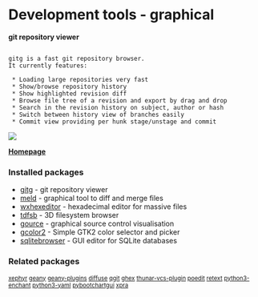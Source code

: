 # Development tools - graphical

__git repository viewer__

```

gitg is a fast git repository browser.
It currently features:

 * Loading large repositories very fast
 * Show/browse repository history
 * Show highlighted revision diff
 * Browse file tree of a revision and export by drag and drop
 * Search in the revision history on subject, author or hash
 * Switch between history view of branches easily
 * Commit view providing per hunk stage/unstage and commit

```

[![](https://screenshots.debian.net/thumbnail/gitg/)](https://screenshots.debian.net/screenshot/gitg/)


 **[Homepage](https://live.gnome.org/Gitg)**

### Installed packages

* [gitg](https://packages.debian.org/stretch/gitg) - git repository viewer
* [meld](https://packages.debian.org/stretch/meld) - graphical tool to diff and merge files
* [wxhexeditor](https://packages.debian.org/stretch/wxhexeditor) - hexadecimal editor for massive files
* [tdfsb](https://packages.debian.org/stretch/tdfsb) - 3D filesystem browser
* [gource](https://packages.debian.org/stretch/gource) - graphical source control visualisation
* [gcolor2](https://packages.debian.org/stretch/gcolor2) - Simple GTK2 color selector and picker
* [sqlitebrowser](https://packages.debian.org/stretch/sqlitebrowser) - GUI editor for SQLite databases

### Related packages

<sub> [xephyr](https://packages.debian.org/stretch/xephyr) [geany](https://packages.debian.org/stretch/geany) [geany-plugins](https://packages.debian.org/stretch/geany-plugins) [diffuse](https://packages.debian.org/stretch/diffuse) [qgit](https://packages.debian.org/stretch/qgit) [ghex](https://packages.debian.org/stretch/ghex) [thunar-vcs-plugin](https://packages.debian.org/stretch/thunar-vcs-plugin) [poedit](https://packages.debian.org/stretch/poedit) [retext](https://packages.debian.org/stretch/retext) [python3-enchant](https://packages.debian.org/stretch/python3-enchant) [python3-yaml](https://packages.debian.org/stretch/python3-yaml) [pybootchartgui](https://packages.debian.org/stretch/pybootchartgui) [xpra](https://packages.debian.org/stretch/xpra)  </sub>
